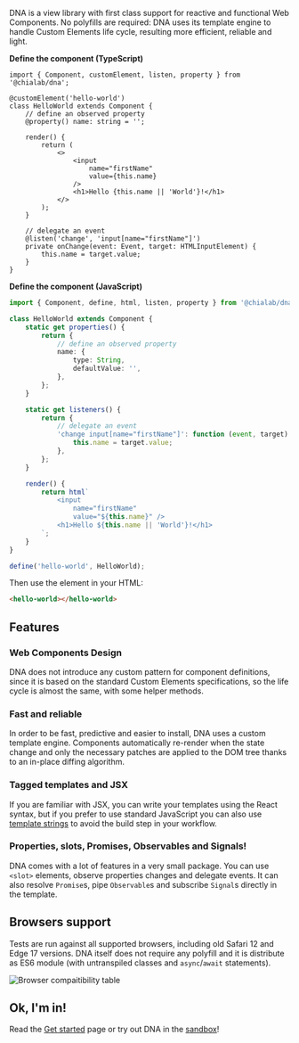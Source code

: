 DNA is a view library with first class support for reactive and functional Web Components. No polyfills are required: DNA uses its template engine to handle Custom Elements life cycle, resulting more efficient, reliable and light.

**Define the component (TypeScript)**

```tsx
import { Component, customElement, listen, property } from '@chialab/dna';

@customElement('hello-world')
class HelloWorld extends Component {
    // define an observed property
    @property() name: string = '';

    render() {
        return (
            <>
                <input
                    name="firstName"
                    value={this.name}
                />
                <h1>Hello {this.name || 'World'}!</h1>
            </>
        );
    }

    // delegate an event
    @listen('change', 'input[name="firstName"]')
    private onChange(event: Event, target: HTMLInputElement) {
        this.name = target.value;
    }
}
```

**Define the component (JavaScript)**

```ts
import { Component, define, html, listen, property } from '@chialab/dna';

class HelloWorld extends Component {
    static get properties() {
        return {
            // define an observed property
            name: {
                type: String,
                defaultValue: '',
            },
        };
    }

    static get listeners() {
        return {
            // delegate an event
            'change input[name="firstName"]': function (event, target) {
                this.name = target.value;
            },
        };
    }

    render() {
        return html`
            <input
                name="firstName"
                value="${this.name}" />
            <h1>Hello ${this.name || 'World'}!</h1>
        `;
    }
}

define('hello-world', HelloWorld);
```

Then use the element in your HTML:

```html
<hello-world></hello-world>
```

## Features

### Web Components Design

DNA does not introduce any custom pattern for component definitions, since it is based on the standard Custom Elements specifications, so the life cycle is almost the same, with some helper methods.

### Fast and reliable

In order to be fast, predictive and easier to install, DNA uses a custom template engine. Components automatically re-render when the state change and only the necessary patches are applied to the DOM tree thanks to an in-place diffing algorithm.

### Tagged templates and JSX

If you are familiar with JSX, you can write your templates using the React syntax, but if you prefer to use standard JavaScript you can also use [template strings](./templates) to avoid the build step in your workflow.

### Properties, slots, Promises, Observables and Signals!

DNA comes with a lot of features in a very small package. You can use `<slot>` elements, observe properties changes and delegate events. It can also resolve `Promise`s, pipe `Observable`s and subscribe `Signal`s directly in the template.

## Browsers support

Tests are run against all supported browsers, including old Safari 12 and Edge 17 versions. DNA itself does not require any polyfill and it is distribute as ES6 module (with untranspiled classes and `async`/`await` statements).

![Browser compaitibility table](https://app.saucelabs.com/browser-matrix/chialab-sl-003.svg)

## Ok, I'm in!

Read the [Get started](./get-started) page or try out DNA in the [sandbox](https://stackblitz.com/edit/dna-sandbox?embed=1&file=HelloWorld.ts&hideExplorer=1&hideNavigation=1)!
